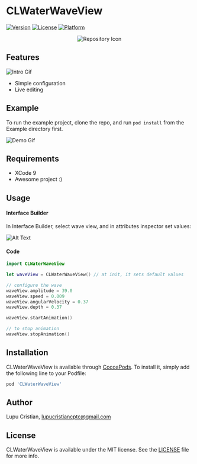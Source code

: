 # CLWaterWaveView

[![Version](https://img.shields.io/cocoapods/v/CLWaterWaveView.svg?style=flat)](http://cocoapods.org/pods/CLWaterWaveView)
[![License](https://img.shields.io/cocoapods/l/CLWaterWaveView.svg?style=flat)](http://cocoapods.org/pods/CLWaterWaveView)
[![Platform](https://img.shields.io/cocoapods/p/CLWaterWaveView.svg?style=flat)](http://cocoapods.org/pods/CLWaterWaveView)

<p align="center">
<img src="https://github.com/cristiLupu/CLWaterWaveView/blob/master/icon.png" alt="Repository Icon"/>
</p>

## Features

![Intro Gif](https://github.com/cristiLupu/CLWaterWaveView/blob/master/intro.gif)

* Simple configuration
* Live editing

## Example

To run the example project, clone the repo, and run `pod install` from the Example directory first.

![Demo Gif](https://github.com/cristiLupu/CLWaterWaveView/blob/master/demo.gif)

## Requirements

* XCode 9
* Awesome project :)

## Usage

#### Interface Builder
In Interface Builder, select wave view, and in attributes inspector set values:

![Alt Text](https://github.com/cristiLupu/CLWaterWaveView/blob/master/attributes_inspector.png)

#### Code

```swift
import CLWaterWaveView

let waveView = CLWaterWaveView() // at init, it sets default values

// configure the wave
waveView.amplitude = 39.0
waveView.speed = 0.009
waveView.angularVelocity = 0.37
waveView.depth = 0.37

waveView.startAnimation()

// to stop animation
waveView.stopAnimation()
```

## Installation

CLWaterWaveView is available through [CocoaPods](http://cocoapods.org). To install
it, simply add the following line to your Podfile:

```ruby
pod 'CLWaterWaveView'
```

## Author

Lupu Cristian, lupucristiancptc@gmail.com

## License

CLWaterWaveView is available under the MIT license. See the [LICENSE](https://github.com/cristiLupu/CLWaterWaveView/blob/master/LICENSE) file for more info.


